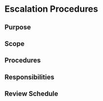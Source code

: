 # Escalation Procedures

## Purpose

## Scope

## Procedures

## Responsibilities

## Review Schedule
